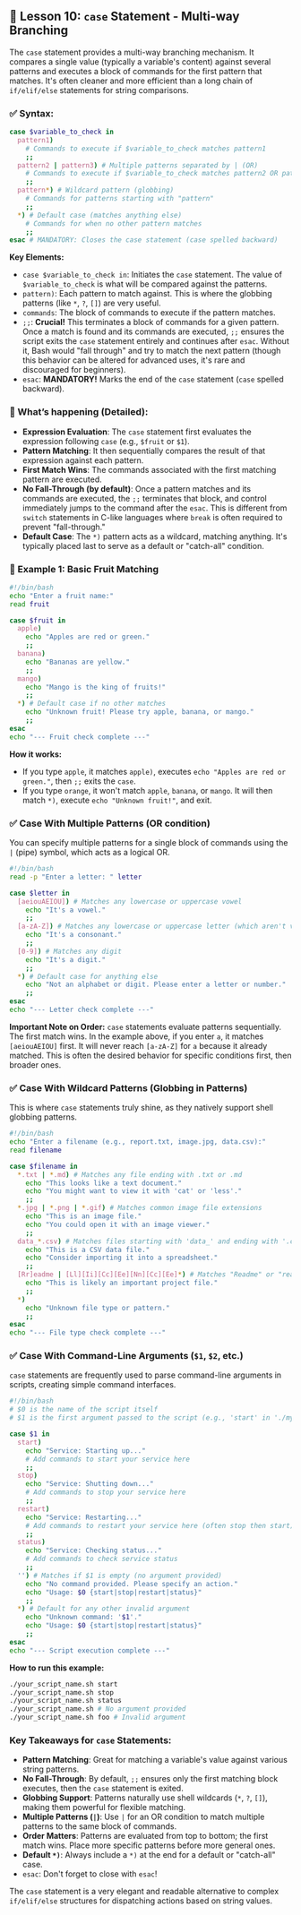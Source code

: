 ## 🚦 Lesson 10: `case` Statement - Multi-way Branching

The `case` statement provides a multi-way branching mechanism. It compares a single value (typically a variable's content) against several patterns and executes a block of commands for the first pattern that matches. It's often cleaner and more efficient than a long chain of `if/elif/else` statements for string comparisons.

### ✅ Syntax:

```bash
case $variable_to_check in
  pattern1)
    # Commands to execute if $variable_to_check matches pattern1
    ;;
  pattern2 | pattern3) # Multiple patterns separated by | (OR)
    # Commands to execute if $variable_to_check matches pattern2 OR pattern3
    ;;
  pattern*) # Wildcard pattern (globbing)
    # Commands for patterns starting with "pattern"
    ;;
  *) # Default case (matches anything else)
    # Commands for when no other pattern matches
    ;;
esac # MANDATORY: Closes the case statement (case spelled backward)
```

**Key Elements:**

* `case $variable_to_check in`: Initiates the `case` statement. The value of `$variable_to_check` is what will be compared against the patterns.
* `pattern)`: Each pattern to match against. This is where the globbing patterns (like `*`, `?`, `[]`) are very useful.
* `commands`: The block of commands to execute if the pattern matches.
* `;;`: **Crucial!** This terminates a block of commands for a given pattern. Once a match is found and its commands are executed, `;;` ensures the script exits the `case` statement entirely and continues after `esac`. Without it, Bash would "fall through" and try to match the next pattern (though this behavior can be altered for advanced uses, it's rare and discouraged for beginners).
* `esac`: **MANDATORY!** Marks the end of the `case` statement (`case` spelled backward).

### 🧠 What’s happening (Detailed):

* **Expression Evaluation**: The `case` statement first evaluates the expression following `case` (e.g., `$fruit` or `$1`).
* **Pattern Matching**: It then sequentially compares the result of that expression against each pattern.
* **First Match Wins**: The commands associated with the first matching pattern are executed.
* **No Fall-Through (by default)**: Once a pattern matches and its commands are executed, the `;;` terminates that block, and control immediately jumps to the command after the `esac`. This is different from `switch` statements in C-like languages where `break` is often required to prevent "fall-through."
* **Default Case**: The `*)` pattern acts as a wildcard, matching anything. It's typically placed last to serve as a default or "catch-all" condition.

### 🧪 Example 1: Basic Fruit Matching

```bash
#!/bin/bash
echo "Enter a fruit name:"
read fruit

case $fruit in
  apple)
    echo "Apples are red or green."
    ;;
  banana)
    echo "Bananas are yellow."
    ;;
  mango)
    echo "Mango is the king of fruits!"
    ;;
  *) # Default case if no other matches
    echo "Unknown fruit! Please try apple, banana, or mango."
    ;;
esac
echo "--- Fruit check complete ---"
```
**How it works:**

* If you type `apple`, it matches `apple)`, executes `echo "Apples are red or green."`, then `;;` exits the `case`.
* If you type `orange`, it won't match `apple`, `banana`, or `mango`. It will then match `*)`, execute `echo "Unknown fruit!"`, and exit.

### ✅ Case With Multiple Patterns (OR condition)

You can specify multiple patterns for a single block of commands using the `|` (pipe) symbol, which acts as a logical OR.

```bash
#!/bin/bash
read -p "Enter a letter: " letter

case $letter in
  [aeiouAEIOU]) # Matches any lowercase or uppercase vowel
    echo "It's a vowel."
    ;;
  [a-zA-Z]) # Matches any lowercase or uppercase letter (which aren't vowels, due to order)
    echo "It's a consonant."
    ;;
  [0-9]) # Matches any digit
    echo "It's a digit."
    ;;
  *) # Default case for anything else
    echo "Not an alphabet or digit. Please enter a letter or number."
    ;;
esac
echo "--- Letter check complete ---"
```
**Important Note on Order:** `case` statements evaluate patterns sequentially. The first match wins. In the example above, if you enter `a`, it matches `[aeiouAEIOU]` first. It will never reach `[a-zA-Z]` for `a` because it already matched. This is often the desired behavior for specific conditions first, then broader ones.

### ✅ Case With Wildcard Patterns (Globbing in Patterns)

This is where `case` statements truly shine, as they natively support shell globbing patterns.

```bash
#!/bin/bash
echo "Enter a filename (e.g., report.txt, image.jpg, data.csv):"
read filename

case $filename in
  *.txt | *.md) # Matches any file ending with .txt or .md
    echo "This looks like a text document."
    echo "You might want to view it with 'cat' or 'less'."
    ;;
  *.jpg | *.png | *.gif) # Matches common image file extensions
    echo "This is an image file."
    echo "You could open it with an image viewer."
    ;;
  data_*.csv) # Matches files starting with 'data_' and ending with '.csv'
    echo "This is a CSV data file."
    echo "Consider importing it into a spreadsheet."
    ;;
  [Rr]eadme | [Ll][Ii][Cc][Ee][Nn][Cc][Ee]*) # Matches "Readme" or "readme", "License" or "license" etc.
    echo "This is likely an important project file."
    ;;
  *)
    echo "Unknown file type or pattern."
    ;;
esac
echo "--- File type check complete ---"
```

### ✅ Case With Command-Line Arguments (`$1`, `$2`, etc.)

`case` statements are frequently used to parse command-line arguments in scripts, creating simple command interfaces.

```bash
#!/bin/bash
# $0 is the name of the script itself
# $1 is the first argument passed to the script (e.g., 'start' in './myscript.sh start')

case $1 in
  start)
    echo "Service: Starting up..."
    # Add commands to start your service here
    ;;
  stop)
    echo "Service: Shutting down..."
    # Add commands to stop your service here
    ;;
  restart)
    echo "Service: Restarting..."
    # Add commands to restart your service here (often stop then start)
    ;;
  status)
    echo "Service: Checking status..."
    # Add commands to check service status
    ;;
  '') # Matches if $1 is empty (no argument provided)
    echo "No command provided. Please specify an action."
    echo "Usage: $0 {start|stop|restart|status}"
    ;;
  *) # Default for any other invalid argument
    echo "Unknown command: '$1'."
    echo "Usage: $0 {start|stop|restart|status}"
    ;;
esac
echo "--- Script execution complete ---"
```
**How to run this example:**

```bash
./your_script_name.sh start
./your_script_name.sh stop
./your_script_name.sh status
./your_script_name.sh # No argument provided
./your_script_name.sh foo # Invalid argument
```

### Key Takeaways for `case` Statements:

* **Pattern Matching**: Great for matching a variable's value against various string patterns.
* **No Fall-Through**: By default, `;;` ensures only the first matching block executes, then the `case` statement is exited.
* **Globbing Support**: Patterns naturally use shell wildcards (`*`, `?`, `[]`), making them powerful for flexible matching.
* **Multiple Patterns (`|`)**: Use `|` for an OR condition to match multiple patterns to the same block of commands.
* **Order Matters**: Patterns are evaluated from top to bottom; the first match wins. Place more specific patterns before more general ones.
* **Default `*)`**: Always include a `*)` at the end for a default or "catch-all" case.
* `esac`: Don't forget to close with `esac`!

The `case` statement is a very elegant and readable alternative to complex `if/elif/else` structures for dispatching actions based on string values.
